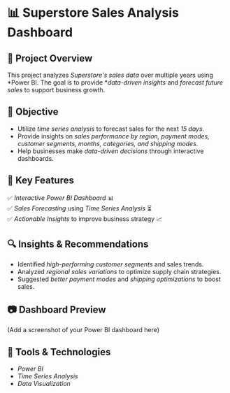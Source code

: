 # 📊 Superstore Sales Analysis Dashboard  

## 📝 Project Overview  
This project analyzes *Superstore's sales data* over multiple years using *Power BI. The goal is to provide **data-driven insights* and *forecast future sales* to support business growth.  

## 🎯 Objective  
- Utilize *time series analysis* to forecast sales for the next *15 days*.  
- Provide insights on *sales performance by region, payment modes, customer segments, months, categories, and shipping modes*.  
- Help businesses make *data-driven decisions* through interactive dashboards.  

## 📌 Key Features  
✅ *Interactive Power BI Dashboard* 📊  
✅ *Sales Forecasting* using *Time Series Analysis* ⏳  
✅ *Actionable Insights* to improve business strategy 📈  

## 🔍 Insights & Recommendations  
- Identified *high-performing customer segments* and sales trends.  
- Analyzed *regional sales variations* to optimize supply chain strategies.  
- Suggested *better payment modes* and *shipping optimizations* to boost sales.  

## 📷 Dashboard Preview  
(Add a screenshot of your Power BI dashboard here)  

## 📂 Tools & Technologies  
- *Power BI*  
- *Time Series Analysis*  
- *Data Visualization*
